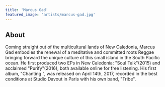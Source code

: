 ```yaml
---
title: 'Marcus Gad'
featured_image: 'artists/marcus-gad.jpg'
---
```


## About

Coming  straight out of the multicultural lands of New Caledonia,  Marcus Gad embodies the renewal of a meditative and committed roots Reggae bringing forward the unique culture of this small island in the South Pacific ocean. He first produced two EPs in New Caledonia: "Soul Talk"(2015) and acclaimed "Purify"(2016), both available online for free listening.
His first album, "Chanting ", was released on April 14th, 2017, recorded in the best conditions at Studio Davout in Paris with his own band, "Tribe". 
